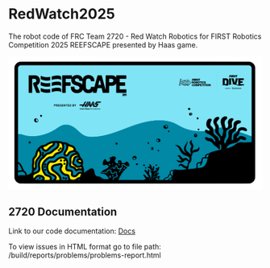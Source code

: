 # RedWatch2025

The robot code of FRC Team 2720 - Red Watch Robotics for FIRST Robotics Competition 2025 REEFSCAPE presented by Haas game.

![Reefscape](/reefscape.png)

## 2720 Documentation
Link to our code documentation: [Docs](https://2729stormrobotics.github.io/RedWatchDocumentation/#/)

To view issues in HTML format go to file path: /build/reports/problems/problems-report.html

